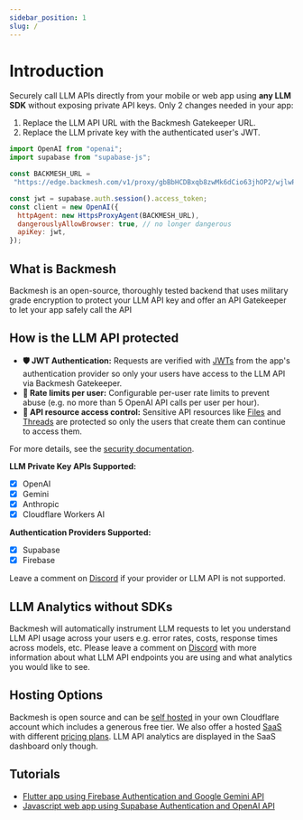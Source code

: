 ```yaml
---
sidebar_position: 1
slug: /
---
```


# Introduction

Securely call LLM APIs directly from your mobile or web app using **any LLM SDK** without exposing private API keys. Only 2 changes needed in your app:
1. Replace the LLM API URL with the Backmesh Gatekeeper URL.
2. Replace the LLM private key with the authenticated user's JWT.

```js title="openai.ts"
import OpenAI from "openai";
import supabase from "supabase-js";

const BACKMESH_URL =
 "https://edge.backmesh.com/v1/proxy/gbBbHCDBxqb8zwMk6dCio63jhOP2/wjlwRswvSXp4FBXwYLZ1/v1";

const jwt = supabase.auth.session().access_token;
const client = new OpenAI({
  httpAgent: new HttpsProxyAgent(BACKMESH_URL),
  dangerouslyAllowBrowser: true, // no longer dangerous
  apiKey: jwt,
});
```

## What is Backmesh

Backmesh is an open-source, thoroughly tested backend that uses military grade encryption to protect your LLM API key and offer an API Gatekeeper to let your app safely call the API

## How is the LLM API protected

- **🛡️ JWT Authentication:** Requests are verified with [JWTs](https://firebase.google.com/docs/auth/admin/verify-id-tokens) from the app's authentication provider so only your users have access to the LLM API via Backmesh Gatekeeper.
- **🚧 Rate limits per user:** Configurable per-user rate limits to prevent abuse (e.g. no more than 5 OpenAI API calls per user per hour).
- **🔐 API resource access control:** Sensitive API resources like [Files](https://platform.openai.com/docs/api-reference/files) and [Threads](https://platform.openai.com/docs/api-reference/threads) are protected so only the users that create them can continue to access them.

For more details, see the [security documentation](/docs/security).

**LLM Private Key APIs Supported:**

- [x] OpenAI
- [x] Gemini
- [x] Anthropic
- [x] Cloudflare Workers AI

**Authentication Providers Supported:**

- [x] Supabase
- [x] Firebase

Leave a comment on [Discord](https://discord.backmesh.com) if your provider or LLM API is not supported.

## LLM Analytics without SDKs

Backmesh will automatically instrument LLM requests to let you understand LLM API usage across your users e.g. error rates, costs, response times across models, etc. Please leave a comment on [Discord](https://discord.backmesh.com) with more information about what LLM API endpoints you are using and what analytics you would like to see.

## Hosting Options

Backmesh is open source and can be [self hosted](/docs/selfhost) in your own Cloudflare account which includes a generous free tier. We also offer a hosted [SaaS](https://app.backmesh.com) with different [pricing plans](/pricing). LLM API analytics are displayed in the SaaS dashboard only though.

## Tutorials

- [Flutter app using Firebase Authentication and Google Gemini API](/docs/firebase)
- [Javascript web app using Supabase Authentication and OpenAI API](/docs/supabase)
